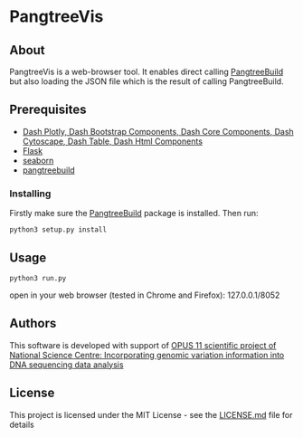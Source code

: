 # PangtreeVis

## About
PangtreeVis is a web-browser tool. It enables direct calling [PangtreeBuild](https://github.com/meoke/pangtree) but also loading the JSON file which is the result of calling PangtreeBuild.

## Prerequisites

* [Dash Plotly, Dash Bootstrap Components, Dash Core Components, Dash Cytoscape, Dash Table, Dash Html Components](https://plot.ly/products/dash/)
* [Flask](http://flask.pocoo.org/)
* [seaborn](https://seaborn.pydata.org/)
* [pangtreebuild](https://github.com/meoke/pangtreebuild)

### Installing

Firstly make sure the [PangtreeBuild](https://github.com/meoke/pangtreebuild) package is installed. Then run:

```
python3 setup.py install
```



## Usage

```
python3 run.py
```

open in your web browser (tested in Chrome and Firefox): 127.0.0.1/8052

## Authors
This software is developed with support of [OPUS 11 scientific project of National Science Centre:  Incorporating genomic variation information
into DNA sequencing data analysis](https://www.mimuw.edu.pl/~dojer/rmg/)


## License

This project is licensed under the MIT License - see the [LICENSE.md](LICENSE.md) file for details

